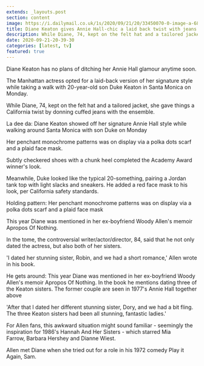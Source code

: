 ```yaml
---
extends: _layouts.post
section: content
image: https://i.dailymail.co.uk/1s/2020/09/21/20/33450070-0-image-a-68_1600714813862.jpg 
title: Diane Keaton gives Annie Hall-chic a laid back twist with jeans during walk with son Duke, 20 
description: While Diane, 74, kept on the felt hat and a tailored jacket, she gave things a California twist by donning cuffed jeans with the ensemble. 
date: 2020-09-21-20-39-30 
categories: [latest, tv] 
featured: true 
--- 
```

Diane Keaton has no plans of ditching her Annie Hall glamour anytime soon.

The Manhattan actress opted for a laid-back version of her signature style while taking a walk with 20-year-old son Duke Keaton in Santa Monica on Monday.

While Diane, 74, kept on the felt hat and a tailored jacket, she gave things a California twist by donning cuffed jeans with the ensemble.

La dee da: Diane Keaton showed off her signature Annie Hall style while walking around Santa Monica with son Duke on Monday

Her penchant monochrome patterns was on display via a polka dots scarf and a plaid face mask.

Subtly checkered shoes with a chunk heel completed the Academy Award winner's look.

Meanwhile, Duke looked like the typical 20-something, pairing a Jordan tank top with light slacks and sneakers. He added a red face mask to his look, per California safety standards.

Holding pattern: Her penchant monochrome patterns was on display via a polka dots scarf and a plaid face mask

This year Diane was mentioned in her ex-boyfriend Woody Allen's memoir Apropos Of Nothing.

In the tome, the controversial writer/actor/director, 84, said that he not only dated the actress, but also both of her sisters. 

'I dated her stunning sister, Robin, and we had a short romance,' Allen wrote in his book. 

He gets around: This year Diane was mentioned in her ex-boyfriend Woody Allen's memoir Apropos Of Nothing. In the book he mentions dating three of the Keaton sisters. The former couple are seen in 1977's Annie Hall together above

'After that I dated her different stunning sister, Dory, and we had a bit fling. The three Keaton sisters had been all stunning, fantastic ladies.'

For Allen fans, this awkward situation might sound familiar - seemingly the inspiration for 1986's Hannah And Her Sisters - which starred Mia Farrow, Barbara Hershey and Dianne Wiest.

Allen met Diane when she tried out for a role in his 1972 comedy Play it Again, Sam.

